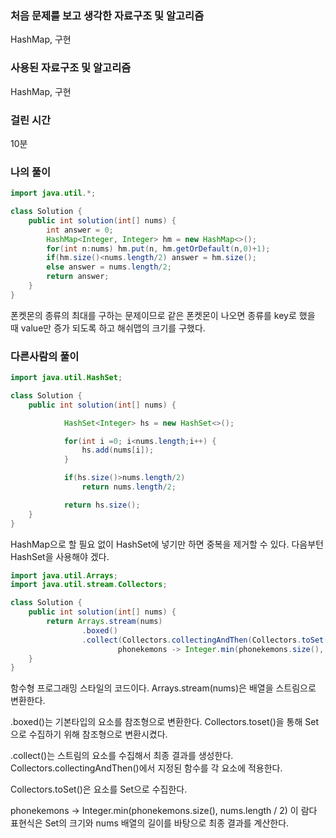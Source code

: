 ### 처음 문제를 보고 생각한 자료구조 및 알고리즘

HashMap, 구현

### 사용된 자료구조 및 알고리즘

HashMap, 구현

### 걸린 시간

10분

### 나의 풀이

```java
import java.util.*;

class Solution {
    public int solution(int[] nums) {
        int answer = 0;
        HashMap<Integer, Integer> hm = new HashMap<>();
        for(int n:nums) hm.put(n, hm.getOrDefault(n,0)+1);
        if(hm.size()<nums.length/2) answer = hm.size();
        else answer = nums.length/2;
        return answer;
    }
}
```

폰켓몬의 종류의 최대를 구하는 문제이므로 같은 폰켓몬이 나오면 종류를 key로 했을 때 value만 증가 되도록 하고 해쉬맵의 크기를 구했다.

### 다른사람의 풀이

```java
import java.util.HashSet;

class Solution {
    public int solution(int[] nums) {

            HashSet<Integer> hs = new HashSet<>();

            for(int i =0; i<nums.length;i++) {
                hs.add(nums[i]);
            }

            if(hs.size()>nums.length/2)
                return nums.length/2;

            return hs.size();
    }
}
```

HashMap으로 할 필요 없이 HashSet에 넣기만 하면 중복을 제거할 수 있다. 다음부턴 HashSet을 사용해야 겠다.

```java
import java.util.Arrays;
import java.util.stream.Collectors;

class Solution {
    public int solution(int[] nums) {
        return Arrays.stream(nums)
                .boxed()
                .collect(Collectors.collectingAndThen(Collectors.toSet(),
                        phonekemons -> Integer.min(phonekemons.size(), nums.length / 2)));
    }
}
```

함수형 프로그래밍 스타일의 코드이다. Arrays.stream(nums)은 배열을 스트림으로 변환한다.

.boxed()는 기본타입의 요소를 참조형으로 변환한다. Collectors.toset()을 통해 Set으로 수집하기 위해 참조형으로 변환시켰다.

.collect()는 스트림의 요소를 수집해서 최종 결과를 생성한다. Collectors.collectingAndThen()에서 지정된 함수를 각 요소에 적용한다.

Collectors.toSet()은 요소를 Set으로 수집한다.

phonekemons -> Integer.min(phonekemons.size(), nums.length / 2) 이 람다 표현식은 Set의 크기와 nums 배열의 길이를 바탕으로 최종 결과를 계산한다.


